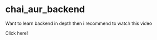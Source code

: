 <h1>chai_aur_backend</h1>

<p>Want to learn backend in depth then i recommend to watch this video</p>
<a herf="https://youtu.be/7fjOw8ApZ1I?si=i8dcXAnpn70P3DiI" >Click here!</a>
